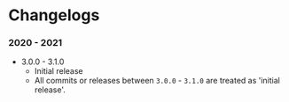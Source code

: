 # Changelogs

### 2020 - 2021

- 3.0.0 - 3.1.0
  - Initial release
  - All commits or releases between `3.0.0` - `3.1.0` are treated as 'initial release'.